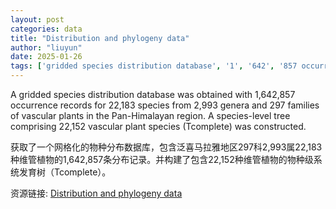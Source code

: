 ```yaml
---
layout: post
categories: data
title: "Distribution and phylogeny data"
author: "liuyun"
date: 2025-01-26
tags: ['gridded species distribution database', '1', '642', '857 occurrence records', '22', '183 species', '2', '993 genera', '297 families', 'vascular plants', 'Pan-Himalayan region', 'species-level tree', '22', '152 vascular plant species', 'Tcomplete']
---
```


A gridded species distribution database was obtained with 1,642,857 occurrence records for 22,183 species from 2,993 genera and 297 families of vascular plants in the Pan-Himalayan region. A species-level tree comprising 22,152 vascular plant species (Tcomplete) was constructed.

获取了一个网格化的物种分布数据库，包含泛喜马拉雅地区297科2,993属22,183种维管植物的1,642,857条分布记录。并构建了包含22,152种维管植物的物种级系统发育树（Tcomplete）。

资源链接: [Distribution and phylogeny data](https://doi.org/10.57760/sciencedb.j00148.00001)
